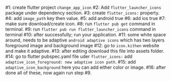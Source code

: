 #1: create flutter project `change_app_icon`
#2: Add `flutter_launcher_icons` package under dependency section.
#3: create `flutter_icons:` property.
#4: add `image_path` key then value.
#5: add android true
#6: add ios true
#7: make sure download/create icon.
#8: run `flutter pub get` command in terminal.
#9: run `flutter pub run flutter_launcher_icons` command in terminal
#10: after successfully; run your application.
#11: some white space around, needs to be adaptive `android adaptive icons` which has two layers foreground image and background image
#12: go to `icon.kithen` website and make it adaptive.
#13: after editing  download this file into assets folder.
#14: go to flutter pubspec.yaml file uder `flutter_icons:` add `adaptive_icon_foreground: new adaptive icon path`.
#15: add `adaptive_icon_background` here you can add either color or image.
#16: after done all of these, now again run step #9.